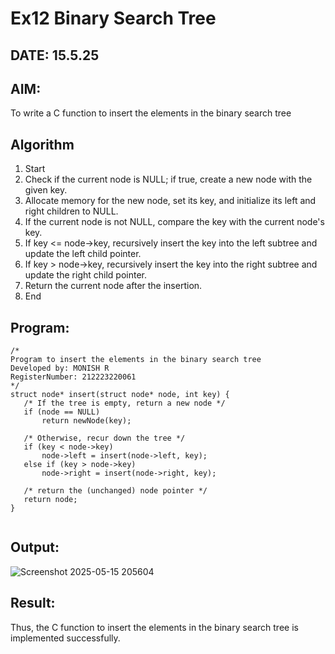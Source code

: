 # Ex12 Binary Search Tree
## DATE: 15.5.25
## AIM:
To write a C function to insert the elements in the binary search tree

## Algorithm
1. Start 
2. Check if the current node is NULL; if true, create a new node with the given key. 
3. Allocate memory for the new node, set its key, and initialize its left and right children to 
NULL. 
4. If the current node is not NULL, compare the key with the current node's key. 
5. If key <= node->key, recursively insert the key into the left subtree and update the left child 
pointer. 
6. If key > node->key, recursively insert the key into the right subtree and update the right 
child pointer. 
7. Return the current node after the insertion. 
8. End 
 

## Program:
```
/*
Program to insert the elements in the binary search tree
Developed by: MONISH R
RegisterNumber: 212223220061 
*/
struct node* insert(struct node* node, int key) {
   /* If the tree is empty, return a new node */
   if (node == NULL)
       return newNode(key);
 
   /* Otherwise, recur down the tree */
   if (key < node->key)
       node->left = insert(node->left, key);
   else if (key > node->key)
       node->right = insert(node->right, key);
 
   /* return the (unchanged) node pointer */
   return node;
}
 
```

## Output:


![Screenshot 2025-05-15 205604](https://github.com/user-attachments/assets/587d5e47-62df-4fa5-9074-be55e7932522)


## Result:
Thus, the C function to insert the elements in the binary search tree is implemented successfully.
